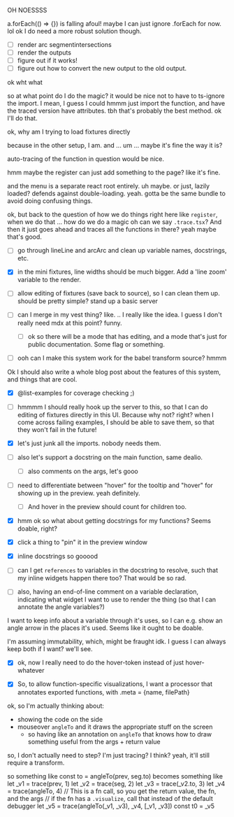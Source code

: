 
OH NOESSSS

a.forEach(() => {}) is falling afoul!
maybe I can just ignore .forEach for now.
lol ok I do need a more robust solution though.

- [ ] render arc segmentintersections
- [ ] render the outputs
- [ ] figure out if it works!
- [ ] figure out how to convert the new output to the old output.

ok wht what

so at what point do I do the magic?
it would be nice not to have to
ts-ignore the import.
I mean,
I guess I could hmmm just
import the function,
and have the traced version have attributes.
tbh that's probably the best method.
ok I'll do that.



ok, why am I trying to load fixtures directly

because in the other setup, I am. and ... um ... maybe it's fine the
way it is?





auto-tracing of the function in question would be nice.

hmm maybe the register can just add something to the page? like it's fine.

and the menu is a separate react root entirely.
uh maybe. or just, lazily loaded? defends against double-loading.
yeah. gotta be the same bundle to avoid doing confusing things.

ok, but back to the question of how
we
do things right here
like
`register`, when we do that ... how do we do a magic
oh can we say `.trace.tsx`? And then it just goes ahead and
traces all the functions in there? yeah maybe that's good.




- [ ] go through lineLine and arcArc and clean up variable names, docstrings, etc.
- [x] in the mini fixtures, line widths should be much bigger. Add a 'line zoom' variable to the render.
- [ ] allow editing of fixtures (save back to source), so I can clean them up.
  should be pretty simple? stand up a basic server

- [ ] can I merge in my vest thing? like. .. I really like the idea.
  I guess I don't really need mdx at this point? funny.
  - [ ] ok so there will be a mode that has editing, and a mode that's
    just for public documentation. Some flag or something.
    

- [ ] ooh can I make this system work for the babel transform source? hmmm




Ok I should also write a whole blog post about the features of this system,
and things that are cool.
- [x] @list-examples for coverage checking ;)



- [ ] hmmmm I should really hook up the server to this, so that I can do editing
  of fixtures directly in this UI. Because why not? right? when I come across
  failing examples, I should be able to save them, so that they won't fail
  in the future!



- [x] let's just junk all the imports. nobody needs them.
- [ ] also let's support a docstring on the main function, same dealio.
  - [ ] also comments on the args, let's gooo

- [ ] need to differentiate between "hover" for the tooltip and "hover" for showing up in the preview.
  yeah definitely.
  - [ ] And hover in the preview should count for children too.

- [x] hmm ok so what about getting docstrings for my functions? Seems doable, right?
- [x] click a thing to "pin" it in the preview window
- [x] inline docstrings so gooood
- [ ] can I get `references` to variables in the docstring to resolve, such that
  my inline widgets happen there too? That would be so rad.
- [ ] also, having an end-of-line comment on a variable declaration, indicating
  what widget I want to use to render the thing (so that I can annotate the
  angle variables?)


I want to keep info about a variable through it's uses, so I can e.g. show an angle
arrow in the places it's used. Seems like it ought to be doable.

I'm assuming immutability, which, might be fraught idk.
I guess I can always keep both if I want?
we'll see.



- [x] ok, now I really need to do the hover-token instead of just hover-whatever


- [x] So, to allow function-specific visualizations,
  I want a processor that annotates exported functions, with
  .meta = {name, filePath}










ok, so I'm actually thinking about:
- showing the code on the side
- mouseover `angleTo` and it draws the appropriate stuff on the screen
    - so having like an annotation on `angleTo` that knows how to draw
      something useful from the args + return value

so, I don't actually need to step?
I'm just tracing? I think?
yeah, it'll still require a transform.


so something like
const to = angleTo(prev, seg.to)
becomes something like
let _v1 = trace(prev, 1)
let _v2 = trace(seg, 2)
let _v3 = trace(_v2.to, 3)
let _v4 = trace(angleTo, 4)
// This is a fn call, so you get the return value, the fn, and the args
// if the fn has a `.visualize`, call that instead of the default debugger
let _v5 = trace(angleTo(_v1, _v3), _v4, [_v1, _v3])
const t0 = _v5

